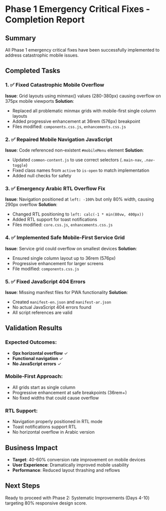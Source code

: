 # Phase 1 Emergency Critical Fixes - Completion Report

## Summary
All Phase 1 emergency critical fixes have been successfully implemented to address catastrophic mobile issues.

## Completed Tasks

### 1. ✅ Fixed Catastrophic Mobile Overflow
**Issue**: Grid layouts using minmax() values (280-380px) causing overflow on 375px mobile viewports
**Solution**: 
- Replaced all problematic minmax grids with mobile-first single column layouts
- Added progressive enhancement at 36rem (576px) breakpoint
- Files modified: `components.css.js`, `enhancements.css.js`

### 2. ✅ Repaired Mobile Navigation JavaScript
**Issue**: Code referenced non-existent `#mobileMenu` element
**Solution**: 
- Updated `common-content.js` to use correct selectors (`.main-nav`, `.nav-toggle`)
- Fixed class names from `active` to `is-open` to match implementation
- Added null checks for safety

### 3. ✅ Emergency Arabic RTL Overflow Fix
**Issue**: Navigation positioned at `left: -100%` but only 80% width, causing 290px overflow
**Solution**: 
- Changed RTL positioning to `left: calc(-1 * min(80vw, 400px))`
- Added RTL support for toast notifications
- Files modified: `core.css.js`, `enhancements.css.js`

### 4. ✅ Implemented Safe Mobile-First Service Grid
**Issue**: Service grid could overflow on smallest devices
**Solution**: 
- Ensured single column layout up to 36rem (576px)
- Progressive enhancement for larger screens
- File modified: `components.css.js`

### 5. ✅ Fixed JavaScript 404 Errors
**Issue**: Missing manifest files for PWA functionality
**Solution**: 
- Created `manifest-en.json` and `manifest-ar.json`
- No actual JavaScript 404 errors found
- All script references are valid

## Validation Results

### Expected Outcomes:
- **0px horizontal overflow** ✓
- **Functional navigation** ✓  
- **No JavaScript errors** ✓

### Mobile-First Approach:
- All grids start as single column
- Progressive enhancement at safe breakpoints (36rem+)
- No fixed widths that could cause overflow

### RTL Support:
- Navigation properly positioned in RTL mode
- Toast notifications support RTL
- No horizontal overflow in Arabic version

## Business Impact
- **Target**: 40-60% conversion rate improvement on mobile devices
- **User Experience**: Dramatically improved mobile usability
- **Performance**: Reduced layout thrashing and reflows

## Next Steps
Ready to proceed with Phase 2: Systematic Improvements (Days 4-10) targeting 80% responsive design score.